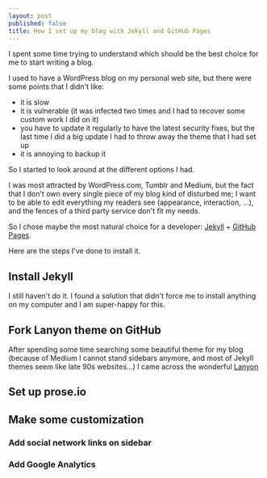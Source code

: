 ```yaml
---
layout: post
published: false
title: How I set up my blog with Jekyll and GitHub Pages
---
```




I spent some time trying to understand which should be the best choice for me to start writing a blog.  

I used to have a WordPress blog on my personal web site, but there were some points that I didn't like:
- it is slow
- it is vulnerable (it was infected two times and I had to recover some custom work I did on it)
- you have to update it regularly to have the latest security fixes, but the last time I did a big update I had to throw away the theme that I had set up
- it is annoying to backup it

So I started to look around at the different options I had.

I was most attracted by WordPress.com, Tumblr and Medium, but the fact that I don't own every single piece of my blog kind of disturbed me; I want to be able to edit everything my readers see (appearance, interaction, ...), and the fences of a third party service don't fit my needs.

So I chose maybe the most natural choice for a developer: [Jekyll](http://jekyllrb.com/) + [GitHub Pages](https://pages.github.com/).

Here are the steps I've done to install it.


## Install Jekyll

I still haven't do it. I found a solution that didn't force me to install anything on my computer and I am super-happy for this.


## Fork Lanyon theme on GitHub

After spending some time searching some beautiful theme for my blog (because of Medium I cannot stand sidebars anymore, and most of Jekyll themes seem like late 90s websites...) I came across the wonderful [Lanyon](http://lanyon.getpoole.com/)

## Set up prose.io

## Make some customization

### Add social network links on sidebar
### Add Google Analytics
